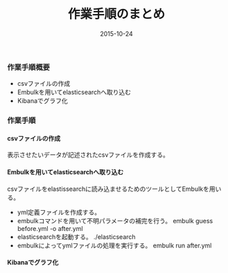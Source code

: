 ﻿---
layout: post
title:  作業手順のまとめ
date:   2015-10-24
categories: matome
---

### 作業手順概要

* csvファイルの作成
* Embulkを用いてelasticsearchへ取り込む
* Kibanaでグラフ化

### 作業手順

#### csvファイルの作成

表示させたいデータが記述されたcsvファイルを作成する。


#### Embulkを用いてelasticsearchへ取り込む

csvファイルをelastissearchに読み込ませるためのツールとしてEmbulkを用いる。

* yml定義ファイルを作成する。
* embulkコマンドを用いて不明パラメータの補完を行う。
	embulk guess before.yml -o after.yml
* elasticsearchを起動する。
	./elasticsearch
* embulkによってymlファイルの処理を実行する。
	embulk run after.yml

#### Kibanaでグラフ化